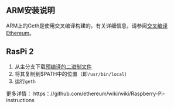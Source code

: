 ## ARM安装说明

ARM上的Geth是使用交叉编译构建的。有关详细信息，请参阅[交叉编译Ethereum](https://github.com/ethereum/go-ethereum/wiki/Cross-compiling-Ethereum)。

## RasPi 2

1. 从主分支下载[预编译的二进制文件](https://build.ethdev.com/builds/ARM%20Go%20master%20branch/geth-ARM-latest.tar.bz2)
2. 将其复制到$PATH中的位置（即`/usr/bin/local`）
3. 运行`geth`

更多详情： https：//github.com/ethereum/wiki/wiki/Raspberry-Pi-instructions
